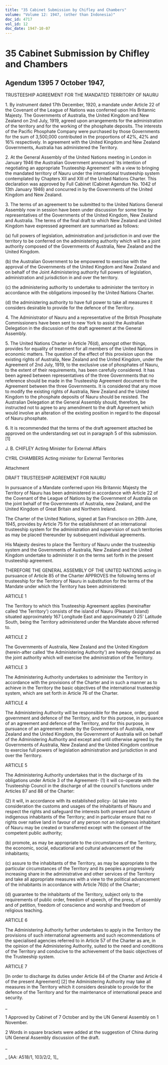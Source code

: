 ```yaml
---
title: "35 Cabinet Submission by Chifley and Chambers"
volume: "Volume 12: 1947, (other than Indonesia)"
doc_id: 4717
vol_id: 12
doc_date: 1947-10-07
---
```


# 35 Cabinet Submission by Chifley and Chambers

## Agendum 1395 7 October 1947,

TRUSTEESHIP AGREEMENT FOR THE MANDATED TERRITORY OF NAURU

1\. By instrument dated 17th December, 1920, a mandate under Article 22 of the Covenant of the League of Nations was conferred upon His Britannic Majesty. The Governments of Australia, the United Kingdom and New Zealand on 2nd July, 1919, agreed upon arrangements for the administration of the territory and for the working of the phosphate deposits. The interests of the Pacific Phosphate Company were purchased by those Governments for the sum of 3,500,000 contributed in the proportions of 42%, 42% and 16% respectively. In agreement with the United Kingdom and New Zealand Governments, Australia has administered the Territory.

2\. At the General Assembly of the United Nations meeting in London in January 1946 the Australian Government announced 'its intention of negotiating an appropriate Trusteeship Agreement' with a view to bringing the mandated territory of Nauru under the international trusteeship system contemplated by Chapters XII and XIII of the United Nations Charter. This declaration was approved by Full Cabinet (Cabinet Agendum No. 1042 of 13th January 1946) and concurred in by the Governments of the United Kingdom and New Zealand.

3\. The terms of an agreement to be submitted to the United Nations General Assembly now in session have been under discussion for some time by representatives of the Governments of the United Kingdom, New Zealand and Australia. The terms of the final draft to which New Zealand and United Kingdom have expressed agreement are summarised as follows:

(a) full powers of legislation, administration and jurisdiction in and over the territory to be conferred on the administering authority which will be a joint authority composed of the Governments of Australia, New Zealand and the United Kingdom.

(b) the Australian Government to be empowered to exercise with the approval of the Governments of the United Kingdom and New Zealand and on behalf of the Joint Administering authority full powers of legislation, administration and jurisdiction in and over the territory.

(c) the administering authority to undertake to administer the territory in accordance with the obligations imposed by the United Nations Charter.

(d) the administering authority to have full power to take all measures it considers desirable to provide for the defence of the Territory.

4\. The Administrator of Nauru and a representative of the British Phosphate Commissioners have been sent to new York to assist the Australian Delegation in the discussion of the draft agreement at the General Assembly.

5\. The United Nations Charter in Article 76(d), amongst other things, provides for equality of treatment for all members of the United Nations in economic matters. The question of the effect of this provision upon the existing rights of Australia, New Zealand and the United Kingdom, under the Agreement of 2nd July, 1919, to the exclusive use of phosphates of Nauru, to the extent of their requirements, has been carefully considered. It has been agreed between representatives of the three Governments that no reference should be made in the Trusteeship Agreement document to the Agreement between the three Governments. It is considered that any move to modify the existing rights of Australia, New Zealand and the United Kingdom to the phosphate deposits of Nauru should be resisted. The Australian Delegation at the General Assembly should, therefore, be instructed not to agree to any amendment to the draft Agreement which would involve an alteration of the existing position in regard to the disposal of Nauru phosphate.

6\. It is recommended that the terms of the draft agreement attached be approved on the understanding set out in paragraph 5 of this submission. [1]

J. B. CHIFLEY Acting Minister for External Affairs

CYRIL CHAMBERS Acting minister for External Territories

Attachment

DRAFT TRUSTEESHIP AGREEMENT FOR NAURU

In pursuance of a Mandate conferred upon His Britannic Majesty the Territory of Nauru has been administered in accordance with Article 22 of the Covenant of the League of Nations by the Government of Australia on the joint behalf of the Governments of Australia, new Zealand, and the United Kingdom of Great Britain and Northern Ireland.

The Charter of the United Nations, signed at San Francisco on 26th June, 1945, provides by Article 75 for the establishment of an international trusteeship system for the administration and supervision of such territories as may be placed thereunder by subsequent individual agreements.

His Majesty desires to place the Territory of Nauru under the trusteeship system and the Governments of Australia, New Zealand and the United Kingdom undertake to administer it on the terms set forth in the present trusteeship agreement.

THEREFORE THE GENERAL ASSEMBLY OF THE UNITED NATIONS acting in pursuance of Article 85 of the Charter APPROVES the following terms of trusteeship for the Territory of Nauru in substitution for the terms of the Mandate under which the Territory has been administered:

ARTICLE 1

The Territory to which this Trusteeship Agreement applies (hereinafter called 'the Territory') consists of the island of Nauru (Pleasant Island) situated approximately 167 Longitude East and approximately 0 25' Latitude South, being the Territory administered under the Mandate above referred to.

ARTICLE 2

The Governments of Australia, New Zealand and the United Kingdom (herein-after called 'the Administering Authority') are hereby designated as the joint authority which will exercise the administration of the Territory.

ARTICLE 3

The Administering Authority undertakes to administer the Territory in accordance with the provisions of the Charter and in such a manner as to achieve in the Territory the basic objectives of the international trusteeship system, which are set forth in Article 76 of the Charter.

ARTICLE 4

The Administering Authority will be responsible for the peace, order, good government and defence of the Territory, and for this purpose, in pursuance of an agreement and defence of the Territory, and for this purpose, in pursuance of an agreement made by the Governments of Australia, new Zealand and the United Kingdom, the Government of Australia will on behalf of the Administering Authority and except and until otherwise agreed by the Governments of Australia, New Zealand and the United Kingdom continue to exercise full powers of legislation administration and jurisdiction in and over the Territory.

ARTICLE 5

The Administering Authority undertakes that in the discharge of its obligations under Article 3 of the Agreement- (1) it will co-operate with the Trusteeship Council in the discharge of all the council's functions under Articles 87 and 88 of the Charter:

(2) it will, in accordance with its established policy- (a) take into consideration the customs and usages of the inhabitants of Nauru and respect the rights and safeguard the interests both present and future of indigenous inhabitants of the Territory; and in particular ensure that no rights over native land in favour of any person not an indigenous inhabitant of Nauru may be created or transferred except with the consent of the competent public authority;

(b) promote, as may be appropriate to the circumstances of the Territory, the economic, social, educational and cultural advancement of the inhabitants;

(c) assure to the inhabitants of the Territory, as may be appropriate to the particular circumstances of the Territory and its peoples a progressively increasing share in the administrative and other services of the Territory and take all appropriate measures with a view to the political advancement of the inhabitants in accordance with Article 76(b) of the Charter;

(d) guarantee to the inhabitants of the Territory, subject only to the requirements of public order, freedom of speech, of the press, of assembly and of petition, freedom of conscience and worship and freedom of religious teaching.

ARTICLE 6

The Administering Authority further undertakes to apply in the Territory the provisions of such international agreements and such recommendations of the specialised agencies referred to in Article 57 of the Charter as are, in the opinion of the Administering Authority, suited to the need and conditions of the Territory and conducive to the achievement of the basic objectives of the Trusteeship system.

ARTICLE 7

[In order to discharge its duties under Article 84 of the Charter and Article 4 of the present Agreement] [2] the Administering Authority may take all measures in the Territory which it considers desirable to provide for the defence of the Territory and for the maintenance of international peace and security.

_

1 Approved by Cabinet of 7 October and by the UN General Assembly on 1 November.

2 Words in square brackets were added at the suggestion of China during UN General Assembly discussion of the draft.

_

_ [AA: A518/1, 103/2/2, 1]_
